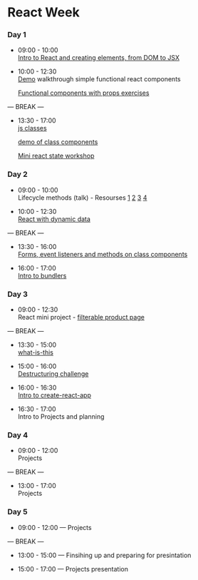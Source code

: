 # React Week


### Day 1

- 09:00 - 10:00 <br> 
  [Intro to React and creating elements, from DOM to JSX](https://github.com/jema28/react-intro)
- 10:00 - 12:30 <br> 
  [Demo](https://github.com/fack2/react-components-demo) walkthrough simple functional react components
  
  [Functional components with props exercises](https://github.com/rithmschool/react_exercises/tree/master/01-introduction-to-react/jsx-and-babel)


— BREAK —

- 13:30 - 17:00 <br> 
  [js classes](https://github.com/oliverjam/es6-class-intro)
  
  [demo of class components](https://github.com/fack2/react-components-demo)
  
  [Mini react state workshop](https://github.com/ali-7/mini-react-state-ws)


### Day 2

- 09:00 - 10:00 <br> 
  Lifecycle methods (talk) - Resourses [1](https://reactjs.org/docs/react-component.html) [2](http://projects.wojtekmaj.pl/react-lifecycle-methods-diagram/) [3](https://www.rithmschool.com/courses/react-fundamentals/component-life-cycle) [4](https://programmingwithmosh.com/javascript/react-lifecycle-methods/)
  
- 10:00 - 12:30 <br> 
  [React with dynamic data](https://github.com/ali-7/react-dynamic-data-workshop)


— BREAK —

- 13:30 - 16:00 <br> 
  [Forms, event listeners and methods on class components](https://github.com/ali-7/react-forms)
  
- 16:00 - 17:00 <br>
  [Intro to bundlers](https://hackmd.io/p/rJBLi5mSf)
  

### Day 3

- 09:00 - 12:30 <br> 
  React mini project - [filterable product page](https://github.com/ali-7/react-food-workshop)

— BREAK —

- 13:30 - 15:00 <br> 
  [what-is-this](https://github.com/GSG-G10/ws-what-is-this)

- 15:00 - 16:00 <br> 
  [Destructuring challenge](https://github.com/GSG-G10/learn-destructuring)
  
- 16:00 - 16:30 <br>
  [Intro to create-react-app](https://github.com/facebook/create-react-app)

- 16:30 - 17:00 <br>
  Intro to Projects and planning 

### Day 4

- 09:00 - 12:00 <br>
  Projects

— BREAK —

- 13:00 - 17:00 <br>
  Projects

### Day 5

- 09:00 - 12:00 — Projects 

— BREAK —

- 13:00 - 15:00 — Finsihing up and preparing for presintation 

- 15:00 - 17:00 — Projects presentation

